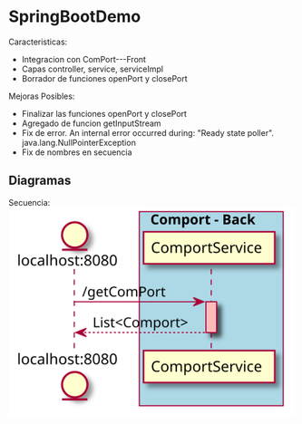 # SpringBootDemo

Caracteristicas:
- Integracion con ComPort---Front
- Capas controller, service, serviceImpl
- Borrador de funciones openPort y closePort

Mejoras Posibles:
- Finalizar las funciones  openPort y closePort
- Agregado de funcion getInputStream
- Fix de error. An internal error occurred during: "Ready state poller". java.lang.NullPointerException
- Fix de nombres en secuencia

## Diagramas
Secuencia:
![picture](diagrams/secuence.svg)
